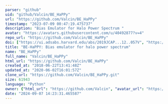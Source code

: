 ```yaml
---
parser: "github"
uid: "github/Valcin/BE_HaPPy"
url: "https://github.com/Valcin/BE_HaPPy"
timestamp: "2023-07-09 00:47:19.475737"
description: "Bias Emulator for Halo Power Spectrum "
avatar: "https://avatars.githubusercontent.com/u/40492877?v=4"
repo_url: "https://github.com/Valcin/BE_HaPPy"
doi: ["https://ui.adsabs.harvard.edu/abs/2019JCAP...12..057V", "https://ui.adsabs.harvard.edu/abs/2023ascl.soft07002V/abstract"]
title: "BE-HaPPY: Bias emulator for halo power spectrum"
name: "BE_HaPPy"
full_name: "Valcin/BE_HaPPy"
html_url: "https://github.com/Valcin/BE_HaPPy"
created_at: "2018-06-22T13:41:48Z"
updated_at: "2020-06-02T16:01:57Z"
clone_url: "https://github.com/Valcin/BE_HaPPy.git"
size: 61943
language: "Python"
owner: {"html_url": "https://github.com/Valcin", "avatar_url": "https://avatars.githubusercontent.com/u/40492877?v=4", "login": "Valcin", "type": "User"}
date: "2024-09-07 14:23:31.465587"
---
```

